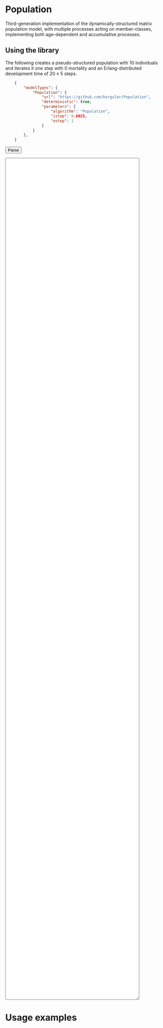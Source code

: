 <style>
r { color: Red }
o { color: Orange }
g { color: Green }
</style>

<script src="keparser.max.js"></script>
<script>
        function process() {
            var PopJSON = require('PopJSON');
            var parser = new PopJSON.PopJSON();
            let model = parser.parse_json(document.getElementById("model").textContent);
            document.getElementById("output").textContent = model;
        }
</script>

# Population

Third-generation implementation of the dynamically-structured matrix population model, with multiple processes acting on member-classes, implementing both age-dependent and accumulative processes.

## Using the library

The following creates a pseudo-structured population with 10 individuals and iterates it one step with 0 mortality and an Erlang-distributed development time of $20\pm5$ steps.

<textarea id="model" style="display:none;">
    {
        "modelTypes": {
            "Population": {
                "url": "https://github.com/kerguler/Population",
                "deterministic": true,
                "parameters": {
                    "algorithm": "Population",
                    "istep": 0.0025,
                    "ostep": 1
                }
            }
        },
        "model": {
            "title": "Climate-sensitive population dynamics of Aedes albopictus",
            "type": "Population"
        },
        "unitDefinitions": {
            "time": {
                "name": "time",
                "exponent": 1,
                "kind": "day",
                "multiplier": 1,
                "scale": 0
            }
        },
        "compartments": {
            "breeder": {
                "constant": true,
                "name": "container",
                "size": 1,
                "spatialDimensions": 3
            }
        },
        "species": {
            "albopictus": {
                "name": "Aedes albopictus (Skuse)",
                "url": ""
            }
        },
        "functions": {
            "dmin": ["define", ["x","y"], ["?", ["<", "x", "y"], "x", "y"]],
            "dmax": ["define", ["x","y"], ["?", [">", "x", "y"], "x", "y"]]
        },
        "environ": [
            {
                "id": "photo",
                "name": "Photoperiod (hours of daylight)",
                "url": ""
            },{
                "id": "atemp",
                "name": "Mean air temperature (°C)",
                "url": ""
            },{
                "id": "stemp",
                "name": "Skin temperature (°C)",
                "url": ""
            },{
                "id": "prec",
                "name": "Total precipitation",
                "url": ""
            },{
                "id": "evap",
                "name": "Evaporation",
                "url": ""
            },{
                "id": "coef",
                "name": "Breeding site availability coefficient",
                "url": ""
            },{
                "id": "lat",
                "name": "Latitude",
                "url": ""
            }
        ],
        "populations": [
            {
                "id": "egg_diap",
                "name": "Egg (diapausing)",
                "compartment": "container",
                "species": "albopictus",
                "processes": [
                    {
                        "id": "egg_diap_mort",
                        "name": "Egg (diapausing) mortality",
                        "arbiter": "NOAGE_CONST",
                        "value": "pr_diap_mort"
                    }, {
                        "id": "egg_diap_dev",
                        "name": "Egg (diapausing) termination",
                        "arbiter": "NOAGE_CONST",
                        "value": "pr_diap_hatch"
                    }
                ]
            },{
                "id": "egg",
                "name": "Egg",
                "compartment": "container",
                "species": "albopictus",
                "processes": [
                    {
                        "id": "egg_mort",
                        "name": "Egg mortality",
                        "arbiter": "NOAGE_CONST",
                        "value": "pr_egg_mort"
                    }, {
                        "id": "egg_dev",
                        "name": "Egg development",
                        "arbiter": "ACC_FIXED",
                        "value": "pr_egg_dev"
                    }
                ]
            },{
                "id": "egg_hatch",
                "name": "Egg (hatching)",
                "compartment": "container",
                "species": "albopictus",
                "processes": [
                    {
                        "id": "egg_hatch_mort",
                        "name": "Egg (hatching) mortality",
                        "arbiter": "NOAGE_CONST",
                        "value": "pr_egg_mort"
                    },{
                        "id": "egg_hatch_dev",
                        "name": "Egg (hatching) development",
                        "arbiter": "NOAGE_CONST",
                        "value": "pr_egg_hatch"
                    }
                ]
            },{
                "id": "larva",
                "name": "Larva",
                "compartment": "container",
                "species": "albopictus",
                "processes": [
                    {
                        "id": "larva_mort",
                        "name": "Larva mortality",
                        "arbiter": "NOAGE_CONST",
                        "value": "pr_larva_mort"
                    }, {
                        "id": "larva_dev",
                        "name": "Larva development",
                        "arbiter": "ACC_FIXED",
                        "value": "pr_larva_dev"
                    }
                ]
            },{
                "id": "pupa",
                "name": "Pupa",
                "compartment": "container",
                "species": "albopictus",
                "processes": [
                    {
                        "id": "pupa_mort",
                        "name": "Pupa mortality",
                        "arbiter": "NOAGE_CONST",
                        "value": "pr_pupa_mort"
                    }, {
                        "id": "pupa_dev",
                        "name": "Pupa development",
                        "arbiter": "ACC_FIXED",
                        "value": "pr_pupa_dev"
                    }
                ]
            },{
                "id": "juvenile",
                "name": "Juvenile adult (female)",
                "compartment": "container",
                "species": "albopictus",
                "processes": [
                    {
                        "id": "juvenile_life",
                        "name": "Juvenile adult lifetime",
                        "arbiter": "ACC_ERLANG",
                        "value": ["pr_adult_life", ["*", "pr_stdev", "pr_adult_life"]]
                    }, {
                        "id": "juvenile_dev",
                        "name": "Juvenile adult development",
                        "arbiter": "ACC_FIXED",
                        "value": "pr_juvenile_dev"
                    }
                ]
            },{
                "id": "adult",
                "name": "Adult (female)",
                "compartment": "container",
                "species": "albopictus",
                "processes": [
                    {
                        "id": "adult_life",
                        "name": "Adult lifetime",
                        "arbiter": "ACC_ERLANG",
                        "value": ["pr_adult_life", ["*", "pr_stdev", "pr_adult_life"]]
                    }, {
                        "id": "adult_dev",
                        "name": "Adult development",
                        "arbiter": "ACC_FIXED",
                        "value": "pr_adult_dev"
                    }
                ]
            },{
                "id": "male",
                "name": "Adult (male)",
                "compartment": "container",
                "species": "albopictus",
                "processes": [
                    {
                        "id": "male_life",
                        "name": "Adult (male) lifetime",
                        "arbiter": "ACC_ERLANG",
                        "value": ["pr_male_life", ["*", "pr_stdev", "pr_male_life"]]
                    }
                ]
            }
        ],
        "intermediates": [
            {
                "id": "pr_CPP",
                "value": ["dmax", "12.0", ["dmin", "15.0", ["+", "pr_CPP_0", ["*", "pr_CPP_1", ["index", "lat", ["-", "tm", "1"]]]]]]
            }, {
                "id": "bsvol",
                "value": ["+", ["index", "coef", ["-", "tm", "1"]], ["index", "prec", ["-", "tm", "1"]], ["*", ["index", "evap", ["-", "tm", "1"]], "bsvol"]]
            }, {
                "id": "KCap",
                "value": ["/", ["*", ["exp", "pr_dens_scl"], "bsvol"], ["+", "1.0", ["size", "larva"]]]
            }, {
                "id": "pr_dens_imp",
                "value": ["+", "1.0", ["/", "1.0", ["+", "1.0", ["exp", ["*", "pr_dens_str", ["-", "KCap", "pr_dens_thr"]]]]]]
            }, {
                "id": "pr_egg_dev",
                "value": ["round", ["dmax", "0.0", ["+", "pr_d1_dev_0", ["*", "pr_d1_dev_1", ["index", "stemp", ["-", "tm", "1"]]], ["*", "pr_d1_dev_2", ["pow", ["index", "stemp", ["-", "tm", "1"]], "2"]]]]]
            }, {
                "id": "pr_egg_surv_perc",
                "value": ["?", ["||", ["<", ["index", "stemp", ["-", "tm", "1"]], "pr_p1_pcent_1"], [">", ["index", "stemp", ["-", "tm", "1"]], ["+", "pr_p1_pcent_1", "pr_p1_pcent_2"]]], "0.0", ["dmax", "0.0", ["*", "pr_p1_pcent_0", ["index", "stemp", ["-", "tm", "1"]], ["-", ["index", "stemp", ["-", "tm", "1"]], "pr_p1_pcent_1"], ["sqrt", ["-", ["+", "pr_p1_pcent_1", "pr_p1_pcent_2"], ["index", "stemp", ["-", "tm", "1"]]]]]]]
            }, {
                "id": "pr_egg_mort",
                "value": ["-", "1.0", ["pow", ["dmax", "0.0", ["dmin", "1.0", ["*", "0.01", "pr_egg_surv_perc"]]],["/","1.0","pr_egg_dev"]]]
            }, {
                "id": "pr_diap_mort",
                "value": ["/", "1.0", ["+", "1.0", ["exp", ["*", "pr_p0_0", ["-", ["index", "stemp", ["-", "tm", "1"]], "pr_p0_1"]]]]]
            }, {
                "id": "pr_egg_hatch",
                "value": ["?", [">", ["index", "stemp", ["-", "tm", "1"]], "pr_hatch_temp"], "1.0", "0.0"]
            }, {
                "id": "pr_larva_dev_raw",
                "value": ["round", ["dmax", "0.0", ["+", "pr_d2_dev_0", ["*", "pr_d2_dev_1", ["index", "stemp", ["-", "tm", "1"]]], ["*", "pr_d2_dev_2", ["pow", ["index", "stemp", ["-", "tm", "1"]], "2"]]]]]
            }, {
                "id": "pr_larva_dev",
                "value": ["*", "pr_dens_imp", "pr_larva_dev_raw"]
            }, {
                "id": "pr_larva_surv_perc",
                "value": ["dmax", "0.0", ["dmin", "1.0", ["*", "0.01", ["+", "pr_p2_pcent_0", ["*", "pr_p2_pcent_1", ["index", "stemp", ["-", "tm", "1"]]], ["*", "pr_p2_pcent_2", ["pow", ["index", "stemp", ["-", "tm", "1"]], "2"]]]]]]
            }, {
                "id": "pr_larva_surv",
                "value": ["-", "1.0", ["pow", "pr_larva_surv_perc", ["/","1.0","pr_larva_dev"]]]
            }, {
                "id": "pr_larva_mort",
                "value": ["-", "1.0", ["/", ["-", "1.0", "pr_larva_surv"], ["pow", "pr_dens_imp", "2.0"]]]
            }, {
                "id": "pr_pupa_dev",
                "value": ["round", ["dmax", "0.0", ["+", "pr_d3_dev_0", ["*", "pr_d3_dev_1", ["index", "stemp", ["-", "tm", "1"]]], ["*", "pr_d3_dev_2", ["pow", ["index", "stemp", ["-", "tm", "1"]], "2"]]]]]
            }, {
                "id": "pr_pupa_surv_perc",
                "value": ["dmax", "0.0", ["dmin", "1.0", ["*", "0.01", ["+", "pr_p3_pcent_0", ["*", "pr_p3_pcent_1", ["index", "stemp", ["-", "tm", "1"]]], ["*", "pr_p3_pcent_2", ["pow", ["index", "stemp", ["-", "tm", "1"]], "2"]]]]]]
            }, {
                "id": "pr_pupa_mort",
                "value": ["-", "1.0", ["pow", "pr_pupa_surv_perc", ["/","1.0","pr_pupa_dev"]]]
            }, {
                "id": "pr_juvenile_dev",
                "value": ["round", ["dmax", "0.0", ["+", "pr_d4j_dev_0", ["*", "pr_d4j_dev_1", ["index", "atemp", ["-", "tm", "1"]]], ["*", "pr_d4j_dev_2", ["pow", ["index", "atemp", ["-", "tm", "1"]], "2"]]]]]
            }, {
                "id": "pr_adult_life",
                "value": ["round", ["dmax", "0.0", ["+", "pr_d4_dev_0", ["*", "pr_d4_dev_1", ["index", "atemp", ["-", "tm", "1"]]], ["*", "pr_d4_dev_2", ["pow", ["index", "atemp", ["-", "tm", "1"]], "2"]]]]]
            }, {
                "id": "pr_adult_dev",
                "value": ["round", ["dmax", "0.0", ["+", "pr_d4gc_dev_0", ["*", "pr_d4gc_dev_1", ["index", "atemp", ["-", "tm", "1"]]], ["*", "pr_d4gc_dev_2", ["pow", ["index", "atemp", ["-", "tm", "1"]], "2"]]]]]
            }, {
                "id": "pr_male_life",
                "value": ["round", ["*", "pr_d4m_ratio", "pr_adult_life"]]
            }, {
                "id": "frac_diap",
                "value": ["/", "1.0", ["+", "1.0", ["exp", ["*", "6.0", ["-", ["index", "photo", ["-", "tm", "1"]], "pr_CPP"]]]]]
            }, {
                "id": "num_egg_total",
                "value": ["dmax", "0.0", ["+", "pr_f4_gc_0", ["*", "pr_f4_gc_1", ["index", "atemp", ["-", "tm", "1"]]], ["*", "pr_f4_gc_2", ["pow", ["index", "atemp", ["-", "tm", "1"]], "2"]]]]
            }, {
                "id": "num_egg_diap",
                "value": ["*", "frac_diap", "num_egg_total"]
            }, {
                "id": "num_egg_norm",
                "value": ["-", "num_egg_total", "num_egg_diap"]
            }, {
                "id": "pr_diap_hatch",
                "value": ["/", "1.0", ["+", "1.0", ["exp", ["*", "6.0", ["-", "pr_CPP", ["index", "photo", ["-", "tm", "1"]]]]]]]
            }
        ],
        "transformations": [
            {
                "id": "diap_to_hatch",
                "name": "Egg (diapausing) to hatching",
                "to": "egg_hatch",
                "value": ["egg_diap_dev", "egg_diap"]
            },{
                "id": "egg_to_hatch",
                "name": "Egg to hatching",
                "to": "egg_hatch",
                "value": ["egg_dev", "egg"]
            },{
                "id": "hatch_to_larva",
                "name": "Egg (hatching) to larva",
                "to": "larva",
                "value": ["egg_hatch_dev", "egg_hatch"]
            },{
                "id": "larva_to_pupa",
                "name": "Larva to pupa",
                "to": "pupa",
                "value": ["larva_dev", "larva"]
            },{
                "id": "pupa_to_juvenile",
                "name": "Pupa to juvenile",
                "to": "juvenile",
                "value": ["*", ["pupa_dev", "pupa"], "sex_ratio"]
            },{
                "id": "pupa_to_male",
                "name": "Pupa to adult (male)",
                "to": "male",
                "value": ["*", ["pupa_dev", "pupa"], ["-", "1.0", "sex_ratio"]]
            },{
                "id": "num_gravid",
                "name": "Number of gravid females",
                "value": ["adult_dev", "adult"]
            },{
                "id": "adult_to_egg",
                "name": "Egg laying (non-diapausing)",
                "to": "egg",
                "value": ["*", "num_gravid", "num_egg_norm"]
            },{
                "id": "adult_to_egg_diap",
                "name": "Egg laying (diapausing)",
                "to": "egg_diap",
                "value": ["*", "num_gravid", "num_egg_diap"]
            }
        ],
        "transfers": [
            {
                "id": "gonotrophic_cycle",
                "name": "Gonotrophic cycle",
                "from": "adult_dev",
                "to": "adult",
                "value": [["adult_life", "adult"], "0"]
            },{
                "id": "juvenile_to_adult",
                "name": "Juveniles becoming adults",
                "from": "juvenile_dev",
                "to": "adult",
                "value": [["juvenile_life", "juvenile"], "0"]
            }
        ],
        "parameters": [
            {
                "id": "sex_ratio",
                "constant": true,
                "name": "Sex ratio",
                "value": 0.5
            },{
                "id": "pr_stdev",
                "constant": true,
                "name": "Standard deviation of mean lifetime for adults",
                "value": 0.5
            },{
                "id": "pr_CPP_0",
                "constant": false,
                "name": "Critical photoperiod vs latitude no. 0",
                "value": 12.0
            },{
                "id": "pr_CPP_1",
                "constant": false,
                "name": "Critical photoperiod vs latitude no. 1",
                "value": 2.0
            },{
                "id": "pr_d1_dev_0",
                "constant": false,
                "name": "Temperature-driven egg development no.0",
                "value": 0.0
            },{
                "id": "pr_d1_dev_1",
                "constant": false,
                "name": "Temperature-driven egg development no.1",
                "value": 0.0
            },{
                "id": "pr_d1_dev_2",
                "constant": false,
                "name": "Temperature-driven egg development no.2",
                "value": 0.0
            },{
                "id": "pr_d2_dev_0",
                "constant": false,
                "name": "Temperature-driven larva development no.0",
                "value": 0.0
            },{
                "id": "pr_d2_dev_1",
                "constant": false,
                "name": "Temperature-driven larva development no.1",
                "value": 0.0
            },{
                "id": "pr_d2_dev_2",
                "constant": false,
                "name": "Temperature-driven larva development no.2",
                "value": 0.0
             },{
                "id": "pr_d3_dev_0",
                "constant": false,
                "name": "Temperature-driven pupa development no.0",
                "value": 0.0
            },{
                "id": "pr_d3_dev_1",
                "constant": false,
                "name": "Temperature-driven pupa development no.1",
                "value": 0.0
            },{
                "id": "pr_d3_dev_2",
                "constant": false,
                "name": "Temperature-driven pupa development no.2",
                "value": 0.0
             },{
                "id": "pr_d4j_dev_0",
                "constant": false,
                "name": "Temperature-driven juvenile development no.0",
                "value": 0.0
            },{
                "id": "pr_d4j_dev_1",
                "constant": false,
                "name": "Temperature-driven juvenile development no.1",
                "value": 0.0
            },{
                "id": "pr_d4j_dev_2",
                "constant": false,
                "name": "Temperature-driven juvenile development no.2",
                "value": 0.0
             },{
                "id": "pr_d4gc_dev_0",
                "constant": false,
                "name": "Temperature-driven gonotrophic cycle length no.0",
                "value": 0.0
            },{
                "id": "pr_d4gc_dev_1",
                "constant": false,
                "name": "Temperature-driven gonotrophic cycle length no.1",
                "value": 0.0
            },{
                "id": "pr_d4gc_dev_2",
                "constant": false,
                "name": "Temperature-driven gonotrophic cycle length no.2",
                "value": 0.0
             },{
                "id": "pr_d4_dev_0",
                "constant": false,
                "name": "Temperature-driven adult (female) life expectancy no.0",
                "value": 0.0
            },{
                "id": "pr_d4_dev_1",
                "constant": false,
                "name": "Temperature-driven adult (female) life expectancy no.1",
                "value": 0.0
            },{
                "id": "pr_d4_dev_2",
                "constant": false,
                "name": "Temperature-driven adult (male) life expectancy no.2",
                "value": 0.0
             },{
                "id": "pr_d4m_ratio",
                "constant": false,
                "name": "Adult male life expectancy compared to adult female life expectancy",
                "value": 0.0
            },{
                "id": "pr_f4_gc_0",
                "constant": false,
                "name": "Temperature-driven number of eggs per female no.0",
                "value": 0.0
            },{
                "id": "pr_f4_gc_1",
                "constant": false,
                "name": "Temperature-driven number of eggs per female no.1",
                "value": 0.0
            },{
                "id": "pr_f4_gc_2",
                "constant": false,
                "name": "Temperature-driven number of eggs per female no.2",
                "value": 0.0
            },{
                "id": "pr_p0_0",
                "constant": false,
                "name": "Temperature-driven diapausing egg survival no.0",
                "value": 0.0
            },{
                "id": "pr_p0_1",
                "constant": false,
                "name": "Temperature-driven diapausing egg survival no.1",
                "value": 0.0
            },{
                "id": "pr_p1_pcent_0",
                "constant": false,
                "name": "Temperature-driven egg survival no.0",
                "value": 0.0
            },{
                "id": "pr_p1_pcent_1",
                "constant": false,
                "name": "Temperature-driven egg survival no.1",
                "value": 0.0
            },{
                "id": "pr_p1_pcent_2",
                "constant": false,
                "name": "Temperature-driven egg survival no.2",
                "value": 0.0
            },{
                "id": "pr_p2_pcent_0",
                "constant": false,
                "name": "Temperature-driven larva survival no.0",
                "value": 0.0
            },{
                "id": "pr_p2_pcent_1",
                "constant": false,
                "name": "Temperature-driven larva survival no.1",
                "value": 0.0
            },{
                "id": "pr_p2_pcent_2",
                "constant": false,
                "name": "Temperature-driven larva survival no.2",
                "value": 0.0
             },{
                "id": "pr_p3_pcent_0",
                "constant": false,
                "name": "Temperature-driven pupa survival no.0",
                "value": 0.0
            },{
                "id": "pr_p3_pcent_1",
                "constant": false,
                "name": "Temperature-driven pupa survival no.1",
                "value": 0.0
            },{
                "id": "pr_p3_pcent_2",
                "constant": false,
                "name": "Temperature-driven pupa survival no.2",
                "value": 0.0
            },{
                "id": "pr_dens_thr",
                "constant": false,
                "name": "Impact of larva density (threshold)",
                "value": 0.0
            },{
                "id": "pr_dens_str",
                "constant": false,
                "name": "Impact of larva density (steepness)",
                "value": 0.0
            },{
                "id": "pr_dens_scl",
                "constant": false,
                "name": "Impact of larva density (KCap scale - log)",
                "value": 0.0
            },{
                "id": "pr_hatch_temp",
                "constant": false,
                "name": "Temperature threshold for egg hatching",
                "value": 0.0
            }
       ]
    }
</textarea>
```json
    {
        "modelTypes": {
            "Population": {
                "url": "https://github.com/kerguler/Population",
                "deterministic": true,
                "parameters": {
                    "algorithm": "Population",
                    "istep": 0.0025,
                    "ostep": 1
                }
            }
        },
    }
```
<button onclick="process()">Parse</button>
<textarea id="output" style="width:44vw; height:66vh;">
</textarea>

# Usage examples
